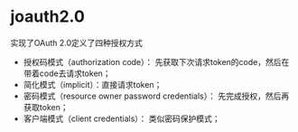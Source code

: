 # joauth2.0
实现了OAuth 2.0定义了四种授权方式

- 授权码模式（authorization code）： 先获取下次请求token的code，然后在带着code去请求token；
- 简化模式（implicit）：直接请求token； 
- 密码模式（resource owner password credentials）： 先完成授权，然后再获取token；
- 客户端模式（client credentials）： 类似密码保护模式；
